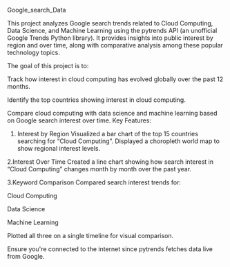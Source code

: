 Google_search_Data

This project analyzes Google search trends related to Cloud Computing, Data Science, and Machine Learning using the pytrends API (an unofficial Google Trends Python library). It provides insights into public interest by region and over time, along with comparative analysis among these popular technology topics.

The goal of this project is to:

Track how interest in cloud computing has evolved globally over the past 12 months.

Identify the top countries showing interest in cloud computing.

Compare cloud computing with data science and machine learning based on Google search interest over time.
Key Features:

1. Interest by Region
Visualized a bar chart of the top 15 countries searching for “Cloud Computing”.
Displayed a choropleth world map to show regional interest levels.

2.Interest Over Time
Created a line chart showing how search interest in “Cloud Computing” changes month by month over the past year.

3.Keyword Comparison
Compared search interest trends for:

Cloud Computing

Data Science

Machine Learning

Plotted all three on a single timeline for visual comparison.  


Ensure you're connected to the internet since pytrends fetches data live from Google.
 
